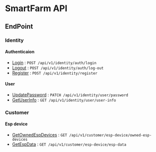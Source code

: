 # SmartFarm API
## 
## EndPoint
### Identity
#### Authenticaion
- [Login](identity/authentication/login.md) : `POST /api/v1/identity/auth/login`
- [Logout](identity/authentication/log-out.md) : `POST /api/v1/identity/auth/log-out`
- [Register](identity/authentication/register.md) : `POST /api/v1/identity/register`
#### User
- [UpdatePassword](identity/user/Patch_password.md) : `PATCH /api/v1/identity/user/password`
- [GetUserInfo](identity/user/Get_user-infor.md) : `GET /api/v1/identity/user/user-info`
### Customer

#### Esp device 
- [GetOwnedEspDevices](customer/esp-device/GET_owned-esp-devices.md) : `GET /api/v1/customer/esp-device/owned-esp-devices`
- [GetEspData](customer/esp-device/GET_esp-data.md) : `GET /api/v1/customer/esp-device/esp-data`